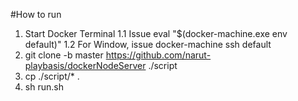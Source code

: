 #How to run

1. Start Docker Terminal 
	1.1 Issue eval "$(docker-machine.exe env default)"
	1.2 For Window, issue docker-machine ssh default
2. git clone -b master https://github.com/narut-playbasis/dockerNodeServer ./script
3. cp ./script/* .
4. sh run.sh
